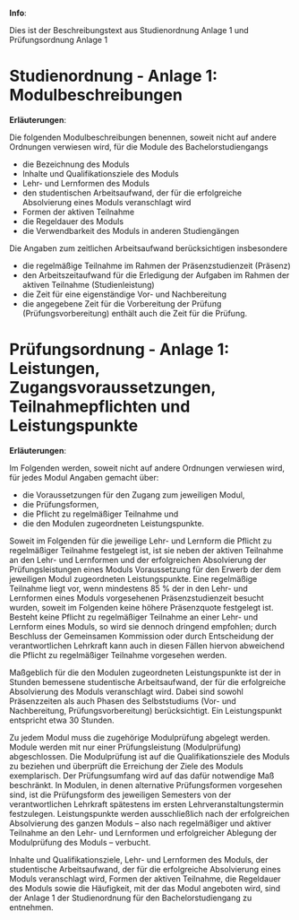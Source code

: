 **Info**:

Dies ist der Beschreibungstext aus Studienordnung Anlage 1 und Prüfungsordnung Anlage 1

# Studienordnung - Anlage 1: Modulbeschreibungen
**Erläuterungen**:

Die folgenden Modulbeschreibungen benennen, soweit
nicht auf andere Ordnungen verwiesen wird, für die
Module des Bachelorstudiengangs

- die Bezeichnung des Moduls
- Inhalte und Qualifikationsziele des Moduls
- Lehr- und Lernformen des Moduls
- den studentischen Arbeitsaufwand, der für die erfolgreiche Absolvierung eines Moduls veranschlagt wird
- Formen der aktiven Teilnahme
- die Regeldauer des Moduls
- die Verwendbarkeit des Moduls in anderen Studiengängen

Die Angaben zum zeitlichen Arbeitsaufwand berücksichtigen insbesondere

- die regelmäßige Teilnahme im Rahmen der Präsenzstudienzeit (Präsenz)
- den Arbeitszeitaufwand für die Erledigung der Aufgaben im Rahmen der aktiven Teilnahme (Studienleistung)
- die Zeit für eine eigenständige Vor- und Nachbereitung
- die angegebene Zeit für die Vorbereitung der Prüfung
    (Prüfungsvorbereitung) enthält auch die Zeit für die
    Prüfung.

# Prüfungsordnung - Anlage 1: Leistungen, Zugangsvoraussetzungen, Teilnahmepflichten und Leistungspunkte
**Erläuterungen**:

Im Folgenden werden, soweit nicht auf andere Ordnungen verwiesen wird, für jedes Modul Angaben gemacht
über:
- die Voraussetzungen für den Zugang zum jeweiligen Modul,
- die Prüfungsformen,
- die Pflicht zu regelmäßiger Teilnahme und
- die den Modulen zugeordneten Leistungspunkte.

Soweit im Folgenden für die jeweilige Lehr- und Lernform
die Pflicht zu regelmäßiger Teilnahme festgelegt ist,
ist sie neben der aktiven Teilnahme an den Lehr- und
Lernformen und der erfolgreichen Absolvierung der Prüfungsleistungen
eines Moduls Voraussetzung für den
Erwerb der dem jeweiligen Modul zugeordneten Leistungspunkte.
Eine regelmäßige Teilnahme liegt vor,
wenn mindestens 85 % der in den Lehr- und Lernformen
eines Moduls vorgesehenen Präsenzstudienzeit besucht
wurden, soweit im Folgenden keine höhere Präsenzquote
festgelegt ist. Besteht keine Pflicht zu regelmäßiger
Teilnahme an einer Lehr- und Lernform eines
Moduls, so wird sie dennoch dringend empfohlen; durch
Beschluss der Gemeinsamen Kommission oder durch
Entscheidung der verantwortlichen Lehrkraft kann auch
in diesen Fällen hiervon abweichend die Pflicht zu regelmäßiger
Teilnahme vorgesehen werden.

Maßgeblich für die den Modulen zugeordneten Leistungspunkte
ist der in Stunden bemessene studentische
Arbeitsaufwand, der für die erfolgreiche Absolvierung
des Moduls veranschlagt wird. Dabei sind sowohl Präsenzzeiten
als auch Phasen des Selbststudiums (Vor- und Nachbereitung, Prüfungsvorbereitung)
berücksichtigt. Ein Leistungspunkt entspricht etwa 30 Stunden.

Zu jedem Modul muss die zugehörige Modulprüfung abgelegt
werden. Module werden mit nur einer Prüfungsleistung
(Modulprüfung) abgeschlossen. Die Modulprüfung
ist auf die Qualifikationsziele des Moduls zu beziehen
und überprüft die Erreichung der Ziele des Moduls
exemplarisch. Der Prüfungsumfang wird auf das dafür
notwendige Maß beschränkt. In Modulen, in denen alternative
Prüfungsformen vorgesehen sind, ist die Prüfungsform
des jeweiligen Semesters von der verantwortlichen
Lehrkraft spätestens im ersten Lehrveranstaltungstermin
festzulegen. Leistungspunkte werden ausschließlich
nach der erfolgreichen Absolvierung des
ganzen Moduls – also nach regelmäßiger und aktiver
Teilnahme an den Lehr- und Lernformen und erfolgreicher
Ablegung der Modulprüfung des Moduls – verbucht.

Inhalte und Qualifikationsziele, Lehr- und Lernformen
des Moduls, der studentische Arbeitsaufwand, der für
die erfolgreiche Absolvierung eines Moduls veranschlagt
wird, Formen der aktiven Teilnahme, die Regeldauer des
Moduls sowie die Häufigkeit, mit der das Modul angeboten
wird, sind der Anlage 1 der Studienordnung für den
Bachelorstudiengang zu entnehmen.
